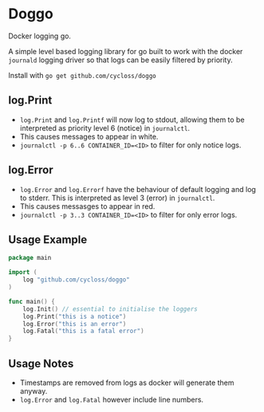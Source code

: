 # Doggo

Docker logging go.

A simple level based logging library for go built to work with the docker `journald` logging driver so that logs can be easily filtered by priority.

Install with `go get github.com/cycloss/doggo`

## log.Print

- `log.Print` and `log.Printf` will now log to stdout, allowing them to be interpreted as priority level 6 (notice) in `journalctl`.
- This causes messages to appear in white.
- `journalctl -p 6..6 CONTAINER_ID=<ID>` to filter for only notice logs.

## log.Error

- `log.Error` and `log.Errorf` have the behaviour of default logging and log to stderr. This is interpreted as level 3 (error) in `journalctl`.
- This causes messasges to appear in red.
- `journalctl -p 3..3 CONTAINER_ID=<ID>` to filter for only error logs.

## Usage Example

```go
package main

import (
    log "github.com/cycloss/doggo"
)

func main() {
    log.Init() // essential to initialise the loggers
    log.Print("this is a notice")
    log.Error("this is an error")
    log.Fatal("this is a fatal error")
}
```

## Usage Notes

- Timestamps are removed from logs as docker will generate them anyway.
- `log.Error` and `log.Fatal` however include line numbers.
